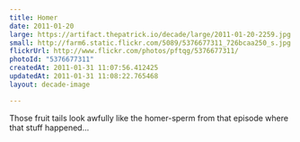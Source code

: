 ```yaml
---
title: Homer
date: 2011-01-20
large: https://artifact.thepatrick.io/decade/large/2011-01-20-2259.jpg
small: http://farm6.static.flickr.com/5089/5376677311_726bcaa250_s.jpg
flickrUrl: http://www.flickr.com/photos/pftqg/5376677311/
photoId: "5376677311"
createdAt: 2011-01-31 11:07:56.412425
updatedAt: 2011-01-31 11:08:22.765468
layout: decade-image

---
```

Those fruit tails look awfully like the homer-sperm from that episode where that stuff happened...

